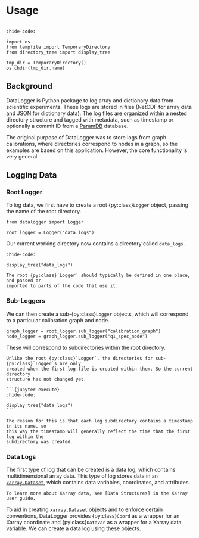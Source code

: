 # Usage

```{py:currentmodule} datalogger

```

<!-- Jupyter Sphinx setup -->

```{jupyter-execute}
:hide-code:

import os
from tempfile import TemporaryDirectory
from directory_tree import display_tree

tmp_dir = TemporaryDirectory()
os.chdir(tmp_dir.name)
```

## Background

DataLogger is Python package to log array and dictionary data from scientific
experiments. These logs are stored in files (NetCDF for array data and JSON for
dictionary data). The log files are organized within a nested directory structure and
tagged with metadata, such as timestamp or optionally a commit ID from a [ParamDB]
database.

The original purpose of DataLogger was to store logs from graph calibrations, where
directories correspond to nodes in a graph, so the examples are based on this
application. However, the core functionality is very general.

## Logging Data

### Root Logger

To log data, we first have to create a root {py:class}`Logger` object, passing the name
of the root directory.

```{jupyter-execute}
from datalogger import Logger

root_logger = Logger("data_logs")
```

Our current working directory now contains a directory called `data_logs`.

```{jupyter-execute}
:hide-code:

display_tree("data_logs")
```

```{note}
The root {py:class}`Logger` should typically be defined in one place, and passed or
imported to parts of the code that use it.
```

### Sub-Loggers

We can then create a sub-{py:class}`Logger` objects, which will correspond to a
particular calibration graph and node.

```{jupyter-execute}
graph_logger = root_logger.sub_logger("calibration_graph")
node_logger = graph_logger.sub_logger("q1_spec_node")
```

These will correspond to subdirectories within the root directory.

````{note}
Unlike the root {py:class}`Logger`, the directories for sub-{py:class}`Logger`s are only
created when the first log file is created within them. So the current directory
structure has not changed yet.

```{jupyter-execute}
:hide-code:

display_tree("data_logs")
```

The reason for this is that each log subdirectory contains a timestamp in its name, so
this way the timestamp will generally reflect the time that the first log within the
subdirectory was created.
````

### Data Logs

The first type of log that can be created is a data log, which contains multidimensional
array data. This type of log stores data in an [`xarray.Dataset`], which contains data
variables, coordinates, and attributes.

```{seealso}
To learn more about Xarray data, see [Data Structures] in the Xarray user guide.
```

To aid in creating [`xarray.Dataset`] objects and to enforce certain conventions,
DataLogger provides {py:class}`Coord` as a wrapper for an Xarray coordinate and
{py:class}`DataVar` as a wrapper for a Xarray data variable. We can create a data log
using these objects.

[ParamDB]: https://paramdb.readthedocs.io
[`xarray.Dataset`]: https://docs.xarray.dev/en/stable/generated/xarray.Dataset.html
[Data Structures]: https://docs.xarray.dev/en/stable/user-guide/data-structures.html
